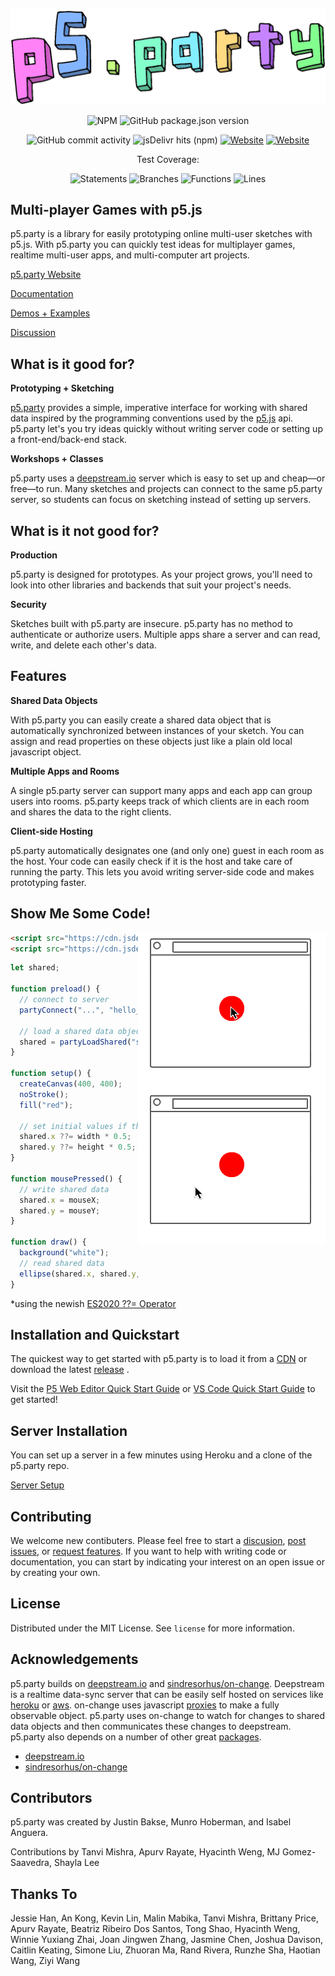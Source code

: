 <div align="center">

![p5.party logo](assets/p5_party_logo.png)

<!-- ![Netlify](https://img.shields.io/netlify/8ab7413c-e95d-42b8-8988-5d930954a3f1) -->
<!-- ![GitHub commit activity](https://img.shields.io/github/commit-activity/y/jbakse/p5.party) -->
<!-- ![GitHub contributors](https://img.shields.io/github/contributors/jbakse/p5.party) -->
<!-- ![GitHub all releases](https://img.shields.io/github/downloads/jbakse/p5.party/total) -->

![NPM](https://img.shields.io/npm/l/p5.party)
![GitHub package.json version](https://img.shields.io/github/package-json/v/jbakse/p5.party)

![GitHub commit activity](https://img.shields.io/github/commit-activity/m/jbakse/p5.party)
![jsDelivr hits (npm)](https://img.shields.io/jsdelivr/npm/hy/p5.party)
[![Website](https://img.shields.io/website?down_message=offline&label=documentation&up_message=online&url=https%3A%2F%2Fwww.notion.so%2Fp5-party-Documentation-887564cad8ec455e9bee994362322f2e)](https://www.notion.so/p5-party-Documentation-887564cad8ec455e9bee994362322f2e)
[![Website](https://img.shields.io/website?down_message=offline&label=examples&up_message=online&url=https%3A%2F%2Fp5party.netlify.app%2F)](http://p5party.netlify.app)

Test Coverage:

![Statements](https://img.shields.io/badge/statements-97.95%25-brightgreen.svg?style=flat)
![Branches](https://img.shields.io/badge/branches-92.03%25-brightgreen.svg?style=flat)
![Functions](https://img.shields.io/badge/functions-94.91%25-brightgreen.svg?style=flat)
![Lines](https://img.shields.io/badge/lines-97.78%25-brightgreen.svg?style=flat)

</div>

## Multi-player Games with p5.js

p5.party is a library for easily prototyping online multi-user sketches with p5.js. With p5.party you can quickly test ideas for multiplayer games, realtime multi-user apps, and multi-computer art projects.

[p5.party Website](https://p5party.org)

[Documentation](https://www.notion.so/p5-party-Documentation-887564cad8ec455e9bee994362322f2e)

[Demos + Examples](https://p5party.org/examples)

[Discussion](https://github.com/jbakse/p5.party/discussions)

## What is it good for?

**Prototyping + Sketching**

[p5.party](http://p5.party) provides a simple, imperative interface for working with shared data inspired by the programming conventions used by the [p5.js](https://p5js.org/) api. p5.party let's you try ideas quickly without writing server code or setting up a front-end/back-end stack.

**Workshops + Classes**

p5.party uses a [deepstream.io](http://deepstream.io) server which is easy to set up and cheap—or free—to run. Many sketches and projects can connect to the same p5.party server, so students can focus on sketching instead of setting up servers.

<!-- **Turn Based Games and Apps**

Quickly get people connected and playing together. Try out ideas using many of your existing skills in p5.js. -->

## What is it not good for?

**Production**

p5.party is designed for prototypes. As your project grows, you'll need to look into other libraries and backends that suit your project's needs.

**Security**

Sketches built with p5.party are insecure. p5.party has no method to authenticate or authorize users. Multiple apps share a server and can read, write, and delete each other's data.

<!-- **Fast-Action Games**

Fast-action multiplayer games are inherently complex. Compensating for network latency requires [prediction and reconciliation](https://www.gabrielgambetta.com/client-server-game-architecture.html) strategies which are somewhat application specific and outside the scope of p5.party. -->

## Features

**Shared Data Objects**

With p5.party you can easily create a shared data object that is automatically synchronized between instances of your sketch. You can assign and read properties on these objects just like a plain old local javascript object.

**Multiple Apps and Rooms**

A single p5.party server can support many apps and each app can group users into rooms. p5.party keeps track of which clients are in each room and shares the data to the right clients.

**Client-side Hosting**

p5.party automatically designates one (and only one) guest in each room as the host. Your code can easily check if it is the host and take care of running the party. This lets you avoid writing server-side code and makes prototyping faster.

## Show Me Some Code!

<img src="assets/hello_p5party_opt.gif" align="right"/>

```html
<script src="https://cdn.jsdelivr.net/npm/p5@latest/lib/p5.js"></script>
<script src="https://cdn.jsdelivr.net/npm/p5.party@latest/dist/p5.party.js"></script>
```

```javascript
let shared;

function preload() {
  // connect to server
  partyConnect("...", "hello_party");

  // load a shared data object
  shared = partyLoadShared("shared");
}

function setup() {
  createCanvas(400, 400);
  noStroke();
  fill("red");

  // set initial values if they are not set*
  shared.x ??= width * 0.5;
  shared.y ??= height * 0.5;
}

function mousePressed() {
  // write shared data
  shared.x = mouseX;
  shared.y = mouseY;
}

function draw() {
  background("white");
  // read shared data
  ellipse(shared.x, shared.y, 100, 100);
}
```

\*using the newish [ES2020 ??= Operator](https://developer.mozilla.org/en-US/docs/Web/JavaScript/Reference/Operators/Logical_nullish_assignment)

## Installation and Quickstart

The quickest way to get started with p5.party is to load it from a [CDN](https://cdn.jsdelivr.net/npm/p5.party@latest/dist/p5.party.js) or download the latest [release](https://github.com/jbakse/p5.party/releases) .

Visit the [P5 Web Editor Quick Start Guide](https://www.notion.so/P5-js-Web-Editor-Quick-Start-Guide-5cc4a197886a4bda89573f5879e47c78) or [VS Code Quick Start Guide](https://www.notion.so/Hello-p5-party-c4c0f94127c1408e9d6dd51f91ac8414) to get started!

## Server Installation

You can set up a server in a few minutes using Heroku and a clone of the p5.party repo.

[Server Setup](https://www.notion.so/Server-Setup-d039a4be3a044878bd5ad0931f1c93bd)

## Contributing

We welcome new contibuters. Please feel free to start a [discusion](https://github.com/jbakse/p5.party/discussions), [post issues](https://github.com/jbakse/p5.party/issues), or [request features](https://github.com/jbakse/p5.party/issues). If you want to help with writing code or documentation, you can start by indicating your interest on an open issue or by creating your own.

## License

Distributed under the MIT License. See `license` for more information.

## Acknowledgements

p5.party builds on [deepstream.io](http://deepstream.io) and [sindresorhus/on-change](https://github.com/sindresorhus/on-change). Deepstream is a realtime data-sync server that can be easily self hosted on services like [heroku](heroku.com) or [aws](https://aws.amazon.com/free). on-change uses javascript [proxies](https://developer.mozilla.org/en-US/docs/Web/JavaScript/Reference/Global_Objects/Proxy) to make a fully observable object. p5.party uses on-change to watch for changes to shared data objects and then communicates these changes to deepstream. p5.party also depends on a number of other great [packages](package.json).

- [deepstream.io](http://deepstream.io)
- [sindresorhus/on-change](https://github.com/sindresorhus/on-change)

## Contributors

p5.party was created by Justin Bakse, Munro Hoberman, and Isabel Anguera.

Contributions by Tanvi Mishra, Apurv Rayate, Hyacinth Weng,
MJ Gomez-Saavedra, Shayla Lee

## Thanks To

Jessie Han, An Kong, Kevin Lin, Malin Mabika, Tanvi Mishra, Brittany Price, Apurv Rayate, Beatriz Ribeiro Dos Santos, Tong Shao, Hyacinth Weng, Winnie Yuxiang Zhai, Joan Jingwen Zhang, Jasmine Chen, Joshua Davison, Caitlin Keating, Simone Liu, Zhuoran Ma, Rand Rivera, Runzhe Sha, Haotian Wang, Ziyi Wang
